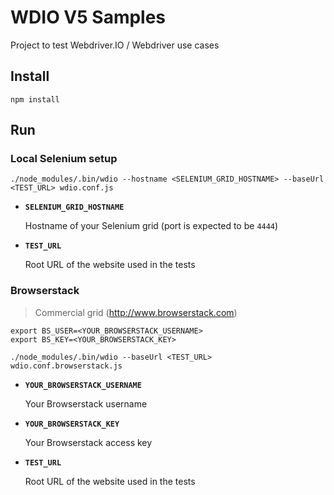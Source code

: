 WDIO V5 Samples
===============

Project to test Webdriver.IO / Webdriver use cases

## Install

```
npm install
```

## Run

### Local Selenium setup

```
./node_modules/.bin/wdio --hostname <SELENIUM_GRID_HOSTNAME> --baseUrl <TEST_URL> wdio.conf.js
```

* **`SELENIUM_GRID_HOSTNAME`**

  Hostname of your Selenium grid (port is expected to be `4444`)

* **`TEST_URL`**

  Root URL of the website used in the tests


### Browserstack

> Commercial grid (http://www.browserstack.com)

```
export BS_USER=<YOUR_BROWSERSTACK_USERNAME>
export BS_KEY=<YOUR_BROWSERSTACK_KEY>

./node_modules/.bin/wdio --baseUrl <TEST_URL> wdio.conf.browserstack.js
```

* **`YOUR_BROWSERSTACK_USERNAME`**

  Your Browserstack username

* **`YOUR_BROWSERSTACK_KEY`**

  Your Browserstack access key

* **`TEST_URL`**

  Root URL of the website used in the tests
